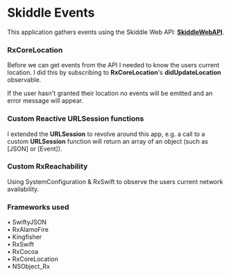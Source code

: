 <h1>Skiddle Events</h1>

<p>This application gathers events using the Skiddle Web API: <b><a href="https://github.com/Skiddle/web-api" target="_blank">SkiddleWebAPI</a></b>.</p>

<h3>RxCoreLocation</h3>
<p>Before we can get events from the API I needed to know the users current location. I did this by subscribing to <b>RxCoreLocation</b>'s <b>didUpdateLocation</b> observable. <p>
<p>If the user hasn't granted their location no events will be emitted and an error message will appear.</p>

<h3>Custom Reactive URLSession functions</h3>
<p>I extended the <b>URLSession</b> to revolve around this app, e.g. a call to a custom <b>URLSession</b> function will return an array of an object (such as [JSON] or [Event]).</p>

<h3>Custom RxReachability</h3>
<p>Using SystemConfiguration & RxSwift to observe the users current network availability.</p>

<h3>Frameworks used</h3>
<p>
&bull; SwiftyJSON <br> &bull; RxAlamoFire <br> &bull; Kingfisher <br> &bull; RxSwift <br> &bull; RxCocoa <br> &bull; RxCoreLocation <br> &bull; NSObject_Rx
</p>

